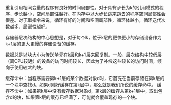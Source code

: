 重复引用相同变量的程序有良好的时间局部性。对于具有步长为k的引用模式的程序，步长越小，空间局部性越好。在内存中以大步长跳来跳去的程序空间局部性会很差。对于取指令来说，循环有好的时间和空间局部性，循环体越小，循环迭代次数越多，局部性越好。

存储器层次结构的中心思想是，对于每个k，位于k层的更快更小的存储设备作为k+1层的更大更慢的存储设备的缓存。

数据总是以块大小为传送单元在k层和k+1层来回复制。一般，层次结构中较低层（离CPU较远）的设备的访问时间较长，因此为了补偿这些较长的访问时间，倾向于使用较大的块。

缓存命中：当程序需要第k+1层的某个数据对象d时，它首先在当前存储在第k层的一个块中查找d。如果d刚好缓存在第k层中，那么就是我们所说的缓存命中。
缓存不命中：如果第k层中没有缓存数据对象d，第k层的缓存从第k+1层中，取出包含d的块，如果第k层的缓存已经满了，可能就会覆盖现存的一个块。
